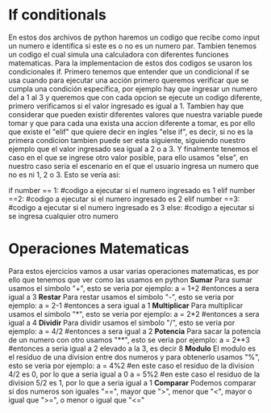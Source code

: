 <h1>If conditionals</h1>
En estos dos archivos de python haremos un codigo que recibe como input un numero e identifica si este es o no es un numero par. Tambien tenemos un codigo el cual simula una calculadora con diferentes funciones matematicas. Para la implementacion de estos dos codigos se usaron los condicionales if. Primero tenemos que entender que un condicional if se usa cuando para ejecutar una acción primero queremos verificar que se cumpla una condición específica, por ejemplo hay que ingresar un numero del a 1 al 3 y queremos que con cada opcion se ejecute un codigo diferente, primero verificamos si el valor ingresado es igual a 1. Tambien hay que considerar que pueden existir diferentes valores que nuestra variable puede tomar y que para cada una exista una accion diferente a tomar, es por ello que existe el "elif" que quiere decir en ingles "else if", es decir, si no es la primera condicion tambien puede ser esta siguiente, siguiendo nuestro ejemplo que el valor ingresado sea igual a 2 o a 3. Y finalmente tenemos el caso en el que se ingrese otro valor posible, para ello usamos "else", en nuestro caso seria el escenario en el que el usuario ingresa un numero que no es ni 1, 2 o 3.  Esto se vería asi:

if number == 1:
    #codigo a ejecutar si el numero ingresado es 1
elif number ==2:
    #codigo a ejecutar si el numero ingresado es 2
elif number ==3:
    #codigo a ejecutar si el numero ingresado es 3
else:
    #codigo a ejecutar si se ingresa cualquier otro numero

<h1>Operaciones Matematicas</h1>
Para estos ejercicios vamos a usar varias operaciones matematicas, es por ello que tenemos que ver como las usamos en python
<b>Sumar</b>
Para sumar usamos el simbolo "+", esto se veria por ejemplo: a = 1+2 #entonces a sera igual a 3
<b>Restar</b>
Para restar usamos el simbolo "-", esto se veria por ejemplo: a = 2-1 #entonces a sera igual a 1
<b>Multiplicar</b>
Para multiplicar usamos el simbolo "*", esto se veria por ejemplo: a = 2*2 #entonces a sera igual a 4
<b>Dividir</b>
Para dividir usamos el simbolo "/", esto se veria por ejemplo: a = 4/2 #entonces a sera igual a 2
<b>Potencia</b>
Para sacar la potencia de un numero con otro usamos "**", esto se veria por ejemplo: a = 2**3 #entonces a seria igual a 2 elevado a la 3, es decir 8
<b>Modulo</b>
El modulo es el residuo de una division entre dos numeros y para obtenerlo usamos "%", esto se veria por ejemplo:
a = 4%2 #en este caso el residuo de la division 4/2 es 0, por lo que a seria igual a 0
a = 5%2 #en este caso el residuo de la division 5/2 es 1, por lo que a seria igual a 1
<b>Comparar</b>
Podemos comparar si dos numeros son iguales "==", mayor que ">", menor que "<", mayor o igual que ">=", o menor o igual que "<="